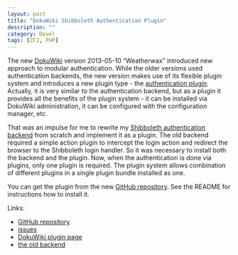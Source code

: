 ```yaml
---
layout: post
title: "DokuWiki Shibboleth Authentication Plugin"
description: ""
category: Devel
tags: [ZF2, PHP]
---
```

The new [DokuWiki](https://www.dokuwiki.org/) version 2013-05-10 “Weatherwax” introduced new approach to modular authentication. While the older versions used authentication backends, the new version makes use of its flexible plugin system and introduces a new plugin type - the [authentication plugin](https://www.dokuwiki.org/devel:auth_plugins). Actually, it is very similar to the authentication backend, but as a plugin it provides all the benefits of the plugin system - it can be installed via DokuWiki administration, it can be configured with the configuration manager, etc.

That was an impulse for me to rewrite my [Shibboleth authentication backend](https://github.com/ivan-novakov/dokushib) from scratch and implement it as a plugin. The old backend required a simple action plugin to intercept the login action and redirect the browser to the Shibboleth login handler. So it was necessary to install both the backend and the plugin. Now, when the authentication is done via plugins, only one plugin is required. The plugin system allows combination of different plugins in a single plugin bundle installed as one.

You can get the plugin from the new [GitHub repository](https://github.com/ivan-novakov/dokuwiki-shibboleth-auth). See the README for instructions how to install it.

Links:

* [GitHub repository](https://github.com/ivan-novakov/dokuwiki-shibboleth-auth)
* [issues](https://github.com/ivan-novakov/dokuwiki-shibboleth-auth/issues)
* [DokuWiki plugin page](https://www.dokuwiki.org/plugin:authshibboleth)
* [the old backend](https://github.com/ivan-novakov/dokushib)
